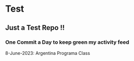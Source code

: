 # Test
## Just a Test Repo !!
### One Commit a Day to keep green my activity feed 

8-June-2023: Argentina Programa Class


